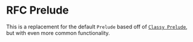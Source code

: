 RFC Prelude
================

This is a replacement for the default `Prelude` based off of [`Classy Prelude`](https://hackage.haskell.org/package/classy-prelude),
but with even more common functionality.

